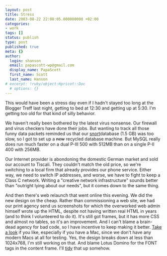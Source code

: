 ```yaml
---
layout: post
title: Stress
date: 2003-08-22 22:08:05.000000000 +02:00
categories:
- work
tags: []
status: publish
type: post
published: true
meta: {}
author:
  login: shanson
  email: papascott-wp@gmail.com
  display_name: PapaScott
  first_name: Scott
  last_name: Hanson
# excerpt: !ruby/object:Hpricot::Doc
  # options: {}
---
```

<p>This would have been a stress day even if I hadn't stayed too long at the Blogger Treff last night, getting to bed at 12:30 and getting up at 5:30. I'm getting too old for that kind of silly behavior.</p>
<p>We haven't really been bothered by the latest virus nonsense. Our firewall and virus checkers have done their jobs. But wanting to track all those funny data packets reminded us that our <a title="The Open Source Network Intrusion Detection System" href="http://www.snort.org">snort</a>database (1.5 GB) was too slow, so I got to set up a <s>new</s> recycled database machine. But MySQL really does run much faster on a dual P-III 500 with 512MB than on a single P-II 400 with 256MB. </p>
<p>Our Internet provider is abondoning the domestic German market and sold our account to Tiscali. They couldn't match the old price, so we're switching to a local firm that already provides our phone service. Either way, we need to switch IP addresses, and worse, we have to fight to keep a Class C network. Writing a "creative network infrastructure" sounds better than "outright lying about our needs", but it comes down to the same thing.</p>
<p>And then there's web relaunch that went online this evening. We did the new design on the cheap. Rather than commissioning a web site, we had our print agency  send us screenshots for which the overworked web admin himself wrote up the HTML, despite not having written real HTML in years (and to think I volunteered to do it). It's still got frames, but it has more CSS and almost no tables, so it's an improvement. And I can't blame a brain-dead agency for bad code, so I have incentive to keep making it better. <a title="Redirect to my employer's site" href="http://sawworia.notlong.com">Take a look</a> if you like, especially if you have a Mac, since we don't have any modern Macs at all for testing. Yes, the design breaks down at less than 1024x768, I'm still working on that. And blame Lotus Domino for the FONT tags in the content frame. I'll <a title="Clean up your Web pages with HTML TIDY" href="http://www.w3.org/People/Raggett/tidy/">tidy</a> that up somehow.</p>
